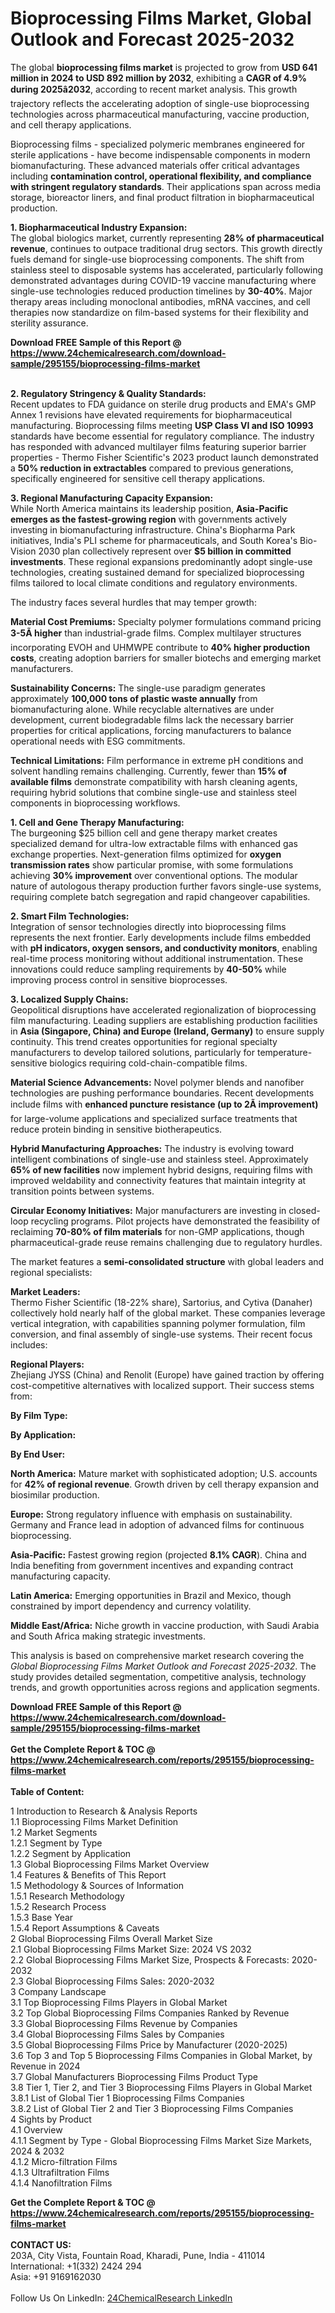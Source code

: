 <h1>Bioprocessing Films Market, Global Outlook and Forecast 2025-2032</h1><p>The global <strong>bioprocessing films market</strong> is projected to grow from <strong>USD 641 million in 2024 to USD 892 million by 2032</strong>, exhibiting a <strong>CAGR of 4.9% during 2025â2032</strong>, according to recent market analysis. This growth trajectory reflects the accelerating adoption of single-use bioprocessing technologies across pharmaceutical manufacturing, vaccine production, and cell therapy applications.</p><p>Bioprocessing films - specialized polymeric membranes engineered for sterile applications - have become indispensable components in modern biomanufacturing. These advanced materials offer critical advantages including <strong>contamination control, operational flexibility, and compliance with stringent regulatory standards</strong>. Their applications span across media storage, bioreactor liners, and final product filtration in biopharmaceutical production.</p><p><strong>1. Biopharmaceutical Industry Expansion:</strong><br>
The global biologics market, currently representing <strong>28% of pharmaceutical revenue</strong>, continues to outpace traditional drug sectors. This growth directly fuels demand for single-use bioprocessing components. The shift from stainless steel to disposable systems has accelerated, particularly following demonstrated advantages during COVID-19 vaccine manufacturing where single-use technologies reduced production timelines by <strong>30-40%</strong>. Major therapy areas including monoclonal antibodies, mRNA vaccines, and cell therapies now standardize on film-based systems for their flexibility and sterility assurance.</p><div><b>Download FREE Sample of this Report @ 
            <a href="https://www.24chemicalresearch.com/download-sample/295155/bioprocessing-films-market">
            https://www.24chemicalresearch.com/download-sample/295155/bioprocessing-films-market</a></b></div><br><p><strong>2. Regulatory Stringency &amp; Quality Standards:</strong><br>
Recent updates to FDA guidance on sterile drug products and EMA's GMP Annex 1 revisions have elevated requirements for biopharmaceutical manufacturing. Bioprocessing films meeting <strong>USP Class VI and ISO 10993</strong> standards have become essential for regulatory compliance. The industry has responded with advanced multilayer films featuring superior barrier properties - Thermo Fisher Scientific's 2023 product launch demonstrated a <strong>50% reduction in extractables</strong> compared to previous generations, specifically engineered for sensitive cell therapy applications.</p><p><strong>3. Regional Manufacturing Capacity Expansion:</strong><br>
While North America maintains its leadership position, <strong>Asia-Pacific emerges as the fastest-growing region</strong> with governments actively investing in biomanufacturing infrastructure. China's Biopharma Park initiatives, India's PLI scheme for pharmaceuticals, and South Korea's Bio-Vision 2030 plan collectively represent over <strong>$5 billion in committed investments</strong>. These regional expansions predominantly adopt single-use technologies, creating sustained demand for specialized bioprocessing films tailored to local climate conditions and regulatory environments.</p><p>The industry faces several hurdles that may temper growth:</p><p><strong>Material Cost Premiums:</strong> Specialty polymer formulations command pricing <strong>3-5Ã higher</strong> than industrial-grade films. Complex multilayer structures incorporating EVOH and UHMWPE contribute to <strong>40% higher production costs</strong>, creating adoption barriers for smaller biotechs and emerging market manufacturers.</p><p><strong>Sustainability Concerns:</strong> The single-use paradigm generates approximately <strong>100,000 tons of plastic waste annually</strong> from biomanufacturing alone. While recyclable alternatives are under development, current biodegradable films lack the necessary barrier properties for critical applications, forcing manufacturers to balance operational needs with ESG commitments.</p><p><strong>Technical Limitations:</strong> Film performance in extreme pH conditions and solvent handling remains challenging. Currently, fewer than <strong>15% of available films</strong> demonstrate compatibility with harsh cleaning agents, requiring hybrid solutions that combine single-use and stainless steel components in bioprocessing workflows.</p><p><strong>1. Cell and Gene Therapy Manufacturing:</strong><br>
The burgeoning $25 billion cell and gene therapy market creates specialized demand for ultra-low extractable films with enhanced gas exchange properties. Next-generation films optimized for <strong>oxygen transmission rates</strong> show particular promise, with some formulations achieving <strong>30% improvement</strong> over conventional options. The modular nature of autologous therapy production further favors single-use systems, requiring complete batch segregation and rapid changeover capabilities.</p><p><strong>2. Smart Film Technologies:</strong><br>
Integration of sensor technologies directly into bioprocessing films represents the next frontier. Early developments include films embedded with <strong>pH indicators, oxygen sensors, and conductivity monitors</strong>, enabling real-time process monitoring without additional instrumentation. These innovations could reduce sampling requirements by <strong>40-50%</strong> while improving process control in sensitive bioprocesses.</p><p><strong>3. Localized Supply Chains:</strong><br>
Geopolitical disruptions have accelerated regionalization of bioprocessing film manufacturing. Leading suppliers are establishing production facilities in <strong>Asia (Singapore, China) and Europe (Ireland, Germany)</strong> to ensure supply continuity. This trend creates opportunities for regional specialty manufacturers to develop tailored solutions, particularly for temperature-sensitive biologics requiring cold-chain-compatible films.</p><p><strong>Material Science Advancements:</strong> Novel polymer blends and nanofiber technologies are pushing performance boundaries. Recent developments include films with <strong>enhanced puncture resistance (up to 2Ã improvement)</strong> for large-volume applications and specialized surface treatments that reduce protein binding in sensitive biotherapeutics.</p><p><strong>Hybrid Manufacturing Approaches:</strong> The industry is evolving toward intelligent combinations of single-use and stainless steel. Approximately <strong>65% of new facilities</strong> now implement hybrid designs, requiring films with improved weldability and connectivity features that maintain integrity at transition points between systems.</p><p><strong>Circular Economy Initiatives:</strong> Major manufacturers are investing in closed-loop recycling programs. Pilot projects have demonstrated the feasibility of reclaiming <strong>70-80% of film materials</strong> for non-GMP applications, though pharmaceutical-grade reuse remains challenging due to regulatory hurdles.</p><p>The market features a <strong>semi-consolidated structure</strong> with global leaders and regional specialists:</p><p><strong>Market Leaders:</strong><br>
Thermo Fisher Scientific (18-22% share), Sartorius, and Cytiva (Danaher) collectively hold nearly half of the global market. These companies leverage vertical integration, with capabilities spanning polymer formulation, film conversion, and final assembly of single-use systems. Their recent focus includes:</p><p><strong>Regional Players:</strong><br>
Zhejiang JYSS (China) and Renolit (Europe) have gained traction by offering cost-competitive alternatives with localized support. Their success stems from:</p><p><strong>By Film Type:</strong></p><p><strong>By Application:</strong></p><p><strong>By End User:</strong></p><p><strong>North America:</strong> Mature market with sophisticated adoption; U.S. accounts for <strong>42% of regional revenue</strong>. Growth driven by cell therapy expansion and biosimilar production.</p><p><strong>Europe:</strong> Strong regulatory influence with emphasis on sustainability. Germany and France lead in adoption of advanced films for continuous bioprocessing.</p><p><strong>Asia-Pacific:</strong> Fastest growing region (projected <strong>8.1% CAGR</strong>). China and India benefiting from government incentives and expanding contract manufacturing capacity.</p><p><strong>Latin America:</strong> Emerging opportunities in Brazil and Mexico, though constrained by import dependency and currency volatility.</p><p><strong>Middle East/Africa:</strong> Niche growth in vaccine production, with Saudi Arabia and South Africa making strategic investments.</p><p>This analysis is based on comprehensive market research covering the <em>Global Bioprocessing Films Market Outlook and Forecast 2025-2032</em>. The study provides detailed segmentation, competitive analysis, technology trends, and growth opportunities across regions and application segments.</p><div><b>Download FREE Sample of this Report @ 
            <a href="https://www.24chemicalresearch.com/download-sample/295155/bioprocessing-films-market">
            https://www.24chemicalresearch.com/download-sample/295155/bioprocessing-films-market</a></b></div><br><div><b>Get the Complete Report & TOC @ 
            <a href="https://www.24chemicalresearch.com/reports/295155/bioprocessing-films-market">
            https://www.24chemicalresearch.com/reports/295155/bioprocessing-films-market</a></b></div><br>
            <b>Table of Content:</b><p>1 Introduction to Research & Analysis Reports<br />
 1.1 Bioprocessing Films Market Definition<br />
 1.2 Market Segments<br />
 1.2.1 Segment by Type<br />
 1.2.2 Segment by Application<br />
 1.3 Global Bioprocessing Films Market Overview<br />
 1.4 Features & Benefits of This Report<br />
 1.5 Methodology & Sources of Information<br />
 1.5.1 Research Methodology<br />
 1.5.2 Research Process<br />
 1.5.3 Base Year<br />
 1.5.4 Report Assumptions & Caveats<br />
2 Global Bioprocessing Films Overall Market Size<br />
 2.1 Global Bioprocessing Films Market Size: 2024 VS 2032<br />
 2.2 Global Bioprocessing Films Market Size, Prospects & Forecasts: 2020-2032<br />
 2.3 Global Bioprocessing Films Sales: 2020-2032<br />
3 Company Landscape<br />
 3.1 Top Bioprocessing Films Players in Global Market<br />
 3.2 Top Global Bioprocessing Films Companies Ranked by Revenue<br />
 3.3 Global Bioprocessing Films Revenue by Companies<br />
 3.4 Global Bioprocessing Films Sales by Companies<br />
 3.5 Global Bioprocessing Films Price by Manufacturer (2020-2025)<br />
 3.6 Top 3 and Top 5 Bioprocessing Films Companies in Global Market, by Revenue in 2024<br />
 3.7 Global Manufacturers Bioprocessing Films Product Type<br />
 3.8 Tier 1, Tier 2, and Tier 3 Bioprocessing Films Players in Global Market<br />
 3.8.1 List of Global Tier 1 Bioprocessing Films Companies<br />
 3.8.2 List of Global Tier 2 and Tier 3 Bioprocessing Films Companies<br />
4 Sights by Product<br />
 4.1 Overview<br />
 4.1.1 Segment by Type - Global Bioprocessing Films Market Size Markets, 2024 & 2032<br />
 4.1.2 Micro-filtration Films<br />
 4.1.3 Ultrafiltration Films<br />
 4.1.4 Nanofiltration Films<br />
 </p><div><b>Get the Complete Report & TOC @ 
            <a href="https://www.24chemicalresearch.com/reports/295155/bioprocessing-films-market">
            https://www.24chemicalresearch.com/reports/295155/bioprocessing-films-market</a></b></div><br><b>CONTACT US:</b><br>
            203A, City Vista, Fountain Road, Kharadi, Pune, India - 411014<br>
            International: +1(332) 2424 294<br>
            Asia: +91 9169162030 <br><br>
            Follow Us On LinkedIn: <a href="https://www.linkedin.com/company/24chemicalresearch/">24ChemicalResearch LinkedIn</a>